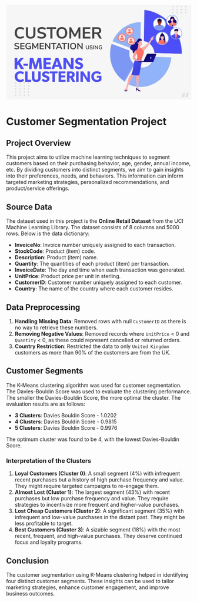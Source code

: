 ![logo](https://github.com/YashPrajapati27/Customer-Segmentation/blob/main/customer%20k%20means%20clustering%20image.jpg)
# Customer Segmentation Project

## Project Overview
This project aims to utilize machine learning techniques to segment customers based on their purchasing behavior, age, gender, annual income, etc. By dividing customers into distinct segments, we aim to gain insights into their preferences, needs, and behaviors. This information can inform targeted marketing strategies, personalized recommendations, and product/service offerings.

## Source Data
The dataset used in this project is the **Online Retail Dataset** from the UCI Machine Learning Library. The dataset consists of 8 columns and 5000 rows. Below is the data dictionary:

- **InvoiceNo**: Invoice number uniquely assigned to each transaction.
- **StockCode**: Product (item) code.
- **Description**: Product (item) name.
- **Quantity**: The quantities of each product (item) per transaction.
- **InvoiceDate**: The day and time when each transaction was generated.
- **UnitPrice**: Product price per unit in sterling.
- **CustomerID**: Customer number uniquely assigned to each customer.
- **Country**: The name of the country where each customer resides.

## Data Preprocessing
1. **Handling Missing Data**: Removed rows with null `CustomerID` as there is no way to retrieve these numbers.
2. **Removing Negative Values**: Removed records where `UnitPrice` < 0 and `Quantity` < 0, as these could represent cancelled or returned orders.
3. **Country Restriction**: Restricted the data to only `United Kingdom` customers as more than 90% of the customers are from the UK.

## Customer Segments
The K-Means clustering algorithm was used for customer segmentation. The Davies-Bouldin Score was used to evaluate the clustering performance. The smaller the Davies-Bouldin Score, the more optimal the cluster. The evaluation results are as follows:

- **3 Clusters**: Davies Bouldin Score - 1.0202
- **4 Clusters**: Davies Bouldin Score - 0.9815
- **5 Clusters**: Davies Bouldin Score - 0.9976

The optimum cluster was found to be 4, with the lowest Davies-Bouldin Score.

### Interpretation of the Clusters
1. **Loyal Customers (Cluster 0)**: A small segment (4%) with infrequent recent purchases but a history of high purchase frequency and value. They might require targeted campaigns to re-engage them.
2. **Almost Lost (Cluster 1)**: The largest segment (43%) with recent purchases but low purchase frequency and value. They require strategies to incentivize more frequent and higher-value purchases.
3. **Lost Cheap Customers (Cluster 2)**: A significant segment (35%) with infrequent and low-value purchases in the distant past. They might be less profitable to target.
4. **Best Customers (Cluster 3)**: A sizable segment (18%) with the most recent, frequent, and high-value purchases. They deserve continued focus and loyalty programs.

## Conclusion
The customer segmentation using K-Means clustering helped in identifying four distinct customer segments. These insights can be used to tailor marketing strategies, enhance customer engagement, and improve business outcomes.
